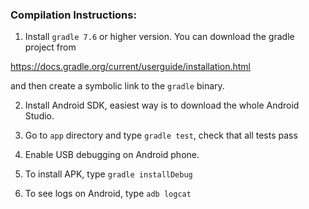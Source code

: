 ### Compilation Instructions:

1) Install `gradle 7.6` or higher version. You can download the gradle project from

https://docs.gradle.org/current/userguide/installation.html

and then create a symbolic link to the `gradle` binary.

2) Install Android SDK, easiest way is to download the whole Android Studio.

3) Go to `app` directory and type `gradle test`, check that all tests pass

4) Enable USB debugging on Android phone.

5) To install APK, type `gradle installDebug`

6) To see logs on Android, type `adb logcat`


